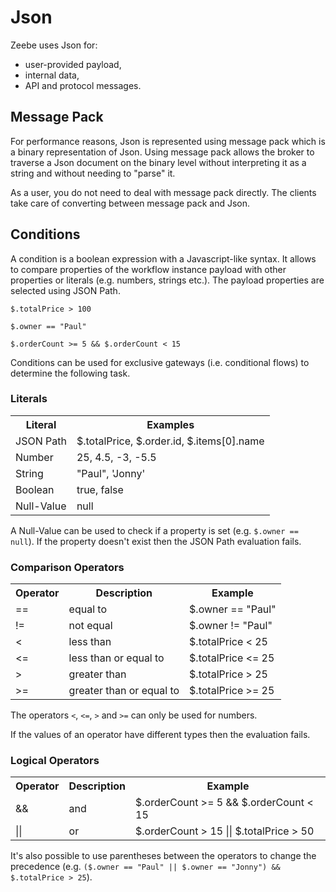 # Json

Zeebe uses Json for:

* user-provided payload,
* internal data,
* API and protocol messages.



## Message Pack

For performance reasons, Json is represented using message pack which is a binary representation of Json. Using message pack allows the broker to traverse a Json document on the binary level without interpreting it as a string and without needing to "parse" it.

As a user, you do not need to deal with message pack directly. The clients take care of converting between message pack and Json.

## Conditions

A condition is a boolean expression with a Javascript-like syntax.
It allows to compare properties of the workflow instance payload with other properties or literals (e.g. numbers, strings etc.).
The payload properties are selected using JSON Path.

```
$.totalPrice > 100

$.owner == "Paul"

$.orderCount >= 5 && $.orderCount < 15
```

Conditions can be used for exclusive gateways (i.e. conditional flows) to determine the following task.  

### Literals

<table style="width:100%">
  <tr>
    <th>Literal</th>
    <th>Examples</th
  </tr>

  <tr>
    <td>JSON Path</td>
    <td>$.totalPrice, $.order.id, $.items[0].name</td>
  </tr>

  <tr>
    <td>Number</td>
    <td>25, 4.5, -3, -5.5</td>
  </tr>

  <tr>
    <td>String</td>
    <td>"Paul", 'Jonny'</td>
  </tr>

  <tr>
    <td>Boolean</td>
    <td>true, false</td>
  </tr>

  <tr>
    <td>Null-Value</td>
    <td>null</td>
  </tr>
</table>

A Null-Value can be used to check if a property is set (e.g. `$.owner == null`).
If the property doesn't exist then the JSON Path evaluation fails.

### Comparison Operators

<table style="width:100%">
  <tr>
    <th>Operator</th>  
    <th>Description</th>
    <th>Example</th
  </tr>

  <tr>
    <td>==</td>
    <td>equal to</td>
    <td>$.owner == "Paul"</td>
  </tr>

  <tr>
    <td>!=</td>
    <td>not equal</td>
    <td>$.owner != "Paul"</td>
  </tr>

  <tr>
    <td>&#60;</td>
    <td>less than</td>
    <td>$.totalPrice &#60; 25</td>
  </tr>

  <tr>
    <td>&#60;=</td>
    <td>less than or equal to</td>
    <td>$.totalPrice &#60;= 25</td>
  </tr>

  <tr>
    <td>&#62;</td>
    <td>greater than</td>
    <td>$.totalPrice &#62; 25</td>
  </tr>

  <tr>
    <td>&#62;=</td>
    <td>greater than or equal to</td>
    <td>$.totalPrice &#62;= 25</td>
  </tr>
</table>

The operators `<`, `<=`, `>` and `>=` can only be used for numbers.

If the values of an operator have different types then the evaluation fails.

### Logical Operators

<table style="width:100%">
  <tr>
    <th>Operator</th>  
    <th>Description</th>
    <th>Example</th
  </tr>

  <tr>
    <td>&&</td>
    <td>and</td>
    <td>$.orderCount &#62;= 5 && $.orderCount &#60; 15</td>
  </tr>

  <tr>
    <td>||</td>
    <td>or</td>
    <td>$.orderCount &#62; 15 || $.totalPrice &#62; 50</td>
  </tr>
</table>

It's also possible to use parentheses between the operators to change the precedence (e.g. `($.owner == "Paul" || $.owner == "Jonny") && $.totalPrice > 25`).
